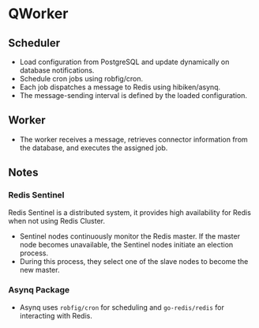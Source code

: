 # QWorker

## Scheduler

- Load configuration from PostgreSQL and update dynamically on database notifications.
- Schedule cron jobs using robfig/cron.
- Each job dispatches a message to Redis using hibiken/asynq.
- The message-sending interval is defined by the loaded configuration.

## Worker

- The worker receives a message, retrieves connector information from the database, and executes the assigned job.

## Notes

### Redis Sentinel

Redis Sentinel is a distributed system, it provides high availability for Redis when not using Redis Cluster.

- Sentinel nodes continuously monitor the Redis master. If the master node becomes unavailable, the Sentinel nodes initiate an election process.
- During this process, they select one of the slave nodes to become the new master.

### Asynq Package

- Asynq uses `robfig/cron` for scheduling and `go-redis/redis` for interacting with Redis.

